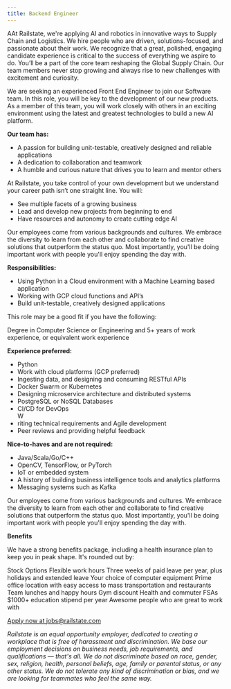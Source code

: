 ```yaml
---
title: Backend Engineer
---
```


AAt Railstate, we're applying AI and robotics in innovative ways to Supply Chain and Logistics. We hire people who are driven, solutions-focused, and passionate about their work. We recognize that a great, polished, engaging candidate experience is critical to the success of everything we aspire to do. You’ll be a part of the core team reshaping the Global Supply Chain. Our team members never stop growing and always rise to new challenges with excitement and curiosity.

We are seeking an experienced Front End Engineer to join our Software team. In this role, you will be key to the development of our new products. As a member of this team, you will work closely with others in an exciting environment using the latest and greatest technologies to build a new AI platform.

<strong>Our team has:</strong>
<ul>
<li>A passion for building unit-testable, creatively designed and reliable applications</li>
<li>A dedication to collaboration and teamwork</li>
<li>A humble and curious nature that drives you to learn and mentor others</li>
</ul>

At Railstate, you take control of your own development but we understand your career path isn’t one straight line. You will:
<ul>
<li>See multiple facets of a growing business</li>
<li>Lead and develop new projects from beginning to end</li>
<li>Have resources and autonomy to create cutting edge AI</li>
</ul>

Our employees come from various backgrounds and cultures. We embrace the diversity to learn from each other and collaborate to find creative solutions that outperform the status quo. Most importantly, you'll be doing important work with people you'll enjoy spending the day with.

<strong>Responsibilities:</strong>
<ul>
<li>Using Python in a Cloud environment with a Machine Learning based application</li>
<li>Working with GCP cloud functions and API’s</li>
<li>Build unit-testable, creatively designed applications</li>
</ul>

This role may be a good fit if you have the following:

Degree in Computer Science or Engineering and 5+ years of work experience, or equivalent work experience

<strong>Experience preferred:</strong>
<ul>
<li>Python</li>
<li>Work with cloud platforms (GCP preferred)</li>
<li>Ingesting data, and designing and consuming RESTful APIs</li>
<li>Docker Swarm or Kubernetes</li>
<li>Designing microservice architecture and distributed systems</li>
<li>PostgreSQL or NoSQL Databases</li>
<li>CI/CD for DevOps</li>
W<li>riting technical requirements and Agile development</li>
<li>Peer reviews and providing helpful feedback</li>
</ul>

<strong>Nice-to-haves and are not required:</strong>
<ul>
<li>Java/Scala/Go/C++</li>
<li>OpenCV, TensorFlow, or PyTorch</li>
<li>IoT or embedded system</li>
<li>A history of building business intelligence tools and analytics platforms</li>
<li>Messaging systems such as Kafka</li>
</ul>

Our employees come from various backgrounds and cultures. We embrace the diversity to learn from each other and collaborate to find creative solutions that outperform the status quo. Most importantly, you'll be doing important work with people you'll enjoy spending the day with.


<strong>Benefits</strong>

We have a strong benefits package, including a health insurance plan to keep you in peak shape. It's rounded out by:

Stock Options
Flexible work hours
Three weeks of paid leave per year, plus holidays and extended leave
Your choice of computer equipment
Prime office location with easy access to mass transportation and restaurants
Team lunches and happy hours
Gym discount
Health and commuter FSAs
$1000+ education stipend per year
Awesome people who are great to work with

<a class="btn" href="mailto:jobs@railstate.com">Apply now at jobs@railstate.com</a>

<em>Railstate is an equal opportunity employer, dedicated to creating a workplace that is free of harassment and discrimination. We base our employment decisions on business needs, job requirements, and qualifications — that's all. We do not discriminate based on race, gender, sex, religion, health, personal beliefs, age, family or parental status, or any other status. We do not tolerate any kind of discrimination or bias, and we are looking for teammates who feel the same way.</em>
